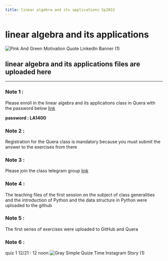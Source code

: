 ```yaml
---
title: linear algebra and its applications Sp2022
---
```


# linear algebra and its applications
![Pink And Green Motivation Quote LinkedIn Banner (1)](https://user-images.githubusercontent.com/75142232/156870143-fa3f03d1-d23c-469e-81a2-0d8b5983bd23.png)

## linear algebra and its applications files are uploaded here
---

### Note 1 :
Please enroll in the linear algebra and its applications class in Quera with the password below [link](https://quera.org/course/add_to_course/course/10786/)
 
**password : LA1400**
  
### Note 2 : 
Registration for the Quera class is mandatory because you must submit the answer to the exercises from there
### Note 3 : 
 Please join the class telegram group [link](https://t.me/+Boip7rtP7akxYmVk)

### Note 4 : 
The teaching files of the first session on the subject of class generalities and the introduction of Python and the data structure in Python were uploaded to the github


### Note 5 :
The first series of exercises were uploaded to GitHub and Quera


### Note 6 : 
quiz 1 12/21 : 12 noon
![Gray Simple Quize Time Instagram Story (1)](https://user-images.githubusercontent.com/75142232/156897826-e3010e58-6560-49a5-9376-2c1ed347a76b.png)
